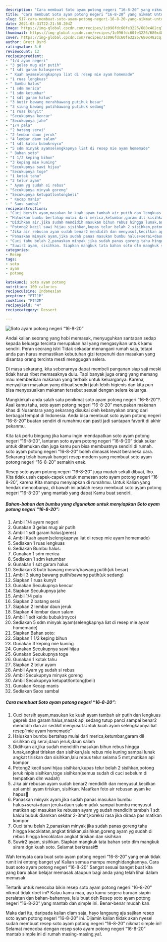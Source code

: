 ```yaml
---
description: "Cara membuat Soto ayam potong negeri “16-8-20” yang nikmat Untuk Jualan"
title: "Cara membuat Soto ayam potong negeri “16-8-20” yang nikmat Untuk Jualan"
slug: 517-cara-membuat-soto-ayam-potong-negeri-16-8-20-yang-nikmat-untuk-jualan
date: 2021-05-31T22:21:58.204Z
image: https://img-global.cpcdn.com/recipes/1c096fdc60fe3226/680x482cq70/soto-ayam-potong-negeri-16-8-20-foto-resep-utama.jpg
thumbnail: https://img-global.cpcdn.com/recipes/1c096fdc60fe3226/680x482cq70/soto-ayam-potong-negeri-16-8-20-foto-resep-utama.jpg
cover: https://img-global.cpcdn.com/recipes/1c096fdc60fe3226/680x482cq70/soto-ayam-potong-negeri-16-8-20-foto-resep-utama.jpg
author: Brett Byrd
ratingvalue: 3.6
reviewcount: 13
recipeingredient:
- "1/4 ayam negeri"
- "3 gelas mug air putih"
- "1 sdt garam halusperes"
- " Kuah ayamselengkapnya liat di resep mie ayam homemade"
- "1 ruas lengkuas"
- " Bumbu halus"
- "1 sdm merica"
- "1 sdm ketumbar"
- "1 sdt garam halus"
- "3 butir bawang merahbawang putihuk besar"
- "3 siung bawang putihbawang putihuk sedang"
- "1 ruas kunyit"
- "Secukupnya kencur"
- "Secukupnya jahe"
- "1/4 pala"
- "2 batang serai"
- "2 lembar daun jeruk"
- "4 lembar daun salam"
- "1 sdt kaldu bubukroyco"
- "5 sdm minyak ayamselengkapnya liat di resep mie ayam homemade"
- " Bahan soto"
- "1 1/2 keping bihun"
- "3 keping mie kuning"
- "Secukupnya sawi hijau"
- "Secukupnya toge"
- "1 kotak tahu"
- "2 telur ayam"
- " Ayam yg sudah si rebus"
- "Secukupnya minyak goreng"
- "Secukupnya ketupatlontongbeli"
- " Kecap manis"
- " Saos sambal"
recipeinstructions:
- "Cuci bersih ayam,masukan ke kuah ayam tambah air putih dan lengkuas geprek dan garam halus,masak api sedang tutup panci sampai benar2 mendidih dan air sedikit menyusut.Untuk kuah ayam selengkapnya liat resep”mie ayam homemade”"
- "Haluskan bumbu bertahap mulai dari merica,ketumbar,garam dll sisihkan dg serai,daun jeruk,daun salam"
- "Didihkan air,jika sudah mendidih masukan bihun rebus hingga lunak,angkat tiriskan dan sisihkan,lalu rebus mie kuning sampai lunak angkat tiriskan dan sisihkan,lalu rebus telur selama 5 mnt,matikan api kompor"
- "Potong2 kecil sawi hijau sisihkan,kupas telur belah 2 sisihkan,potong jeruk nipis sisihkan,toge sisihkan(semua sudah di cuci sebelum di tempatkan dlm wadah)"
- "Jika air rebusan ayam sudah benar2 mendidih dan menyusut,kecilkan api ambil ayam tiriskan, sisihkan. Maafkan foto air rebusan ayam ke hapus🙁"
- "Panaskan minyak ayam,jika sudah panas masukan bumbu halus+serai+daun jeruk+daun salam aduk sampai bumbu menyusut matikan api masukan ke rebusan ayam yg sudah mendidih tambah 1 sdt kaldu bubuk diamkan sekitar 2-3mnt,koreksi rasa jika dirasa pas matikan kompor"
- "Cuci tahu belah 2,panaskan minyak jika sudah panas goreng tahu hingga kecoklatan,angkat tiriskan,sisihkan,goreng ayam yg sudah di rebus hingga kecoklatan angkat tiriskan dan sisihkan"
- "Suwir2 ayam, sisihkan. Siapkan mangkuk tata bahan soto dlm mangkuk siram dgn kuah soto. Selamat berkreasi😎"
categories:
- Resep
tags:
- soto
- ayam
- potong

katakunci: soto ayam potong 
nutrition: 100 calories
recipecuisine: Indonesian
preptime: "PT11M"
cooktime: "PT42M"
recipeyield: "4"
recipecategory: Dessert

---
```



![Soto ayam potong negeri “16-8-20”](https://img-global.cpcdn.com/recipes/1c096fdc60fe3226/680x482cq70/soto-ayam-potong-negeri-16-8-20-foto-resep-utama.jpg)

Andai kalian seorang yang hobi memasak, menyuguhkan santapan sedap kepada keluarga tercinta merupakan hal yang mengasyikan untuk kamu sendiri. Peran seorang istri Tidak sekadar menangani rumah saja, tetapi anda pun harus memastikan kebutuhan gizi terpenuhi dan masakan yang disantap orang tercinta mesti menggugah selera.

Di masa  sekarang, kita sebenarnya dapat membeli panganan siap saji meski tidak harus ribet memasaknya dulu. Tapi banyak juga orang yang memang mau memberikan makanan yang terbaik untuk keluarganya. Karena, menyajikan masakan yang dibuat sendiri jauh lebih higienis dan kita pun bisa menyesuaikan makanan tersebut sesuai dengan selera keluarga. 



Mungkinkah anda salah satu penikmat soto ayam potong negeri “16-8-20”?. Asal kamu tahu, soto ayam potong negeri “16-8-20” merupakan makanan khas di Nusantara yang sekarang disukai oleh kebanyakan orang dari berbagai tempat di Indonesia. Anda bisa membuat soto ayam potong negeri “16-8-20” buatan sendiri di rumahmu dan pasti jadi santapan favorit di akhir pekanmu.

Kita tak perlu bingung jika kamu ingin mendapatkan soto ayam potong negeri “16-8-20”, lantaran soto ayam potong negeri “16-8-20” tidak sukar untuk ditemukan dan juga kamu pun bisa membuatnya sendiri di rumah. soto ayam potong negeri “16-8-20” boleh dimasak lewat beraneka cara. Sekarang telah banyak banget resep modern yang membuat soto ayam potong negeri “16-8-20” semakin enak.

Resep soto ayam potong negeri “16-8-20” juga mudah sekali dibuat, lho. Kita tidak usah capek-capek untuk memesan soto ayam potong negeri “16-8-20”, karena Kita mampu menyiapkan di rumahmu. Untuk Kalian yang hendak mencobanya, di bawah ini adalah resep membuat soto ayam potong negeri “16-8-20” yang mantab yang dapat Kamu buat sendiri.

<!--inarticleads1-->

##### Bahan-bahan dan bumbu yang digunakan untuk menyiapkan Soto ayam potong negeri “16-8-20”:

1. Ambil 1/4 ayam negeri
1. Gunakan 3 gelas mug air putih
1. Ambil 1 sdt garam halus(peres)
1. Ambil  Kuah ayam(selengkapnya liat di resep mie ayam homemade)
1. Sediakan 1 ruas lengkuas
1. Sediakan  Bumbu halus:
1. Gunakan 1 sdm merica
1. Sediakan 1 sdm ketumbar
1. Gunakan 1 sdt garam halus
1. Sediakan 3 butir bawang merah/bawang putih(uk besar)
1. Ambil 3 siung bawang putih/bawang putih(uk sedang)
1. Siapkan 1 ruas kunyit
1. Gunakan Secukupnya kencur
1. Siapkan Secukupnya jahe
1. Ambil 1/4 pala
1. Siapkan 2 batang serai
1. Siapkan 2 lembar daun jeruk
1. Siapkan 4 lembar daun salam
1. Ambil 1 sdt kaldu bubuk(royco)
1. Sediakan 5 sdm minyak ayam(selengkapnya liat di resep mie ayam homemade)
1. Siapkan  Bahan soto:
1. Siapkan 1 1/2 keping bihun
1. Gunakan 3 keping mie kuning
1. Gunakan Secukupnya sawi hijau
1. Gunakan Secukupnya toge
1. Gunakan 1 kotak tahu
1. Siapkan 2 telur ayam
1. Ambil  Ayam yg sudah si rebus
1. Ambil Secukupnya minyak goreng
1. Ambil Secukupnya ketupat/lontong(beli)
1. Gunakan  Kecap manis
1. Sediakan  Saos sambal




<!--inarticleads2-->

##### Cara membuat Soto ayam potong negeri “16-8-20”:

1. Cuci bersih ayam,masukan ke kuah ayam tambah air putih dan lengkuas geprek dan garam halus,masak api sedang tutup panci sampai benar2 mendidih dan air sedikit menyusut.Untuk kuah ayam selengkapnya liat resep”mie ayam homemade”
1. Haluskan bumbu bertahap mulai dari merica,ketumbar,garam dll sisihkan dg serai,daun jeruk,daun salam
1. Didihkan air,jika sudah mendidih masukan bihun rebus hingga lunak,angkat tiriskan dan sisihkan,lalu rebus mie kuning sampai lunak angkat tiriskan dan sisihkan,lalu rebus telur selama 5 mnt,matikan api kompor
1. Potong2 kecil sawi hijau sisihkan,kupas telur belah 2 sisihkan,potong jeruk nipis sisihkan,toge sisihkan(semua sudah di cuci sebelum di tempatkan dlm wadah)
1. Jika air rebusan ayam sudah benar2 mendidih dan menyusut,kecilkan api ambil ayam tiriskan, sisihkan. Maafkan foto air rebusan ayam ke hapus🙁
1. Panaskan minyak ayam,jika sudah panas masukan bumbu halus+serai+daun jeruk+daun salam aduk sampai bumbu menyusut matikan api masukan ke rebusan ayam yg sudah mendidih tambah 1 sdt kaldu bubuk diamkan sekitar 2-3mnt,koreksi rasa jika dirasa pas matikan kompor
1. Cuci tahu belah 2,panaskan minyak jika sudah panas goreng tahu hingga kecoklatan,angkat tiriskan,sisihkan,goreng ayam yg sudah di rebus hingga kecoklatan angkat tiriskan dan sisihkan
1. Suwir2 ayam, sisihkan. Siapkan mangkuk tata bahan soto dlm mangkuk siram dgn kuah soto. Selamat berkreasi😎




Wah ternyata cara buat soto ayam potong negeri “16-8-20” yang enak tidak rumit ini enteng banget ya! Kalian semua mampu menghidangkannya. Cara buat soto ayam potong negeri “16-8-20” Sangat sesuai banget buat kita yang baru akan belajar memasak ataupun bagi anda yang telah lihai dalam memasak.

Tertarik untuk mencoba bikin resep soto ayam potong negeri “16-8-20” nikmat tidak ribet ini? Kalau kamu mau, ayo kamu segera buruan siapin peralatan dan bahan-bahannya, lalu buat deh Resep soto ayam potong negeri “16-8-20” yang mantab dan simple ini. Benar-benar mudah kan. 

Maka dari itu, daripada kalian diam saja, hayo langsung aja sajikan resep soto ayam potong negeri “16-8-20” ini. Dijamin kalian tiidak akan nyesel sudah membuat resep soto ayam potong negeri “16-8-20” nikmat simple ini! Selamat mencoba dengan resep soto ayam potong negeri “16-8-20” mantab simple ini di rumah masing-masing,ya!.

